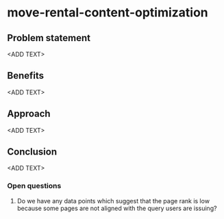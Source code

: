 # move-rental-content-optimization

## Problem statement
\<ADD TEXT>
## Benefits
\<ADD TEXT>
## Approach
\<ADD TEXT>
## Conclusion
\<ADD TEXT>

### Open questions
1. Do we have any data points which suggest that the page rank is low because some pages are not aligned with the query users are issuing?  

